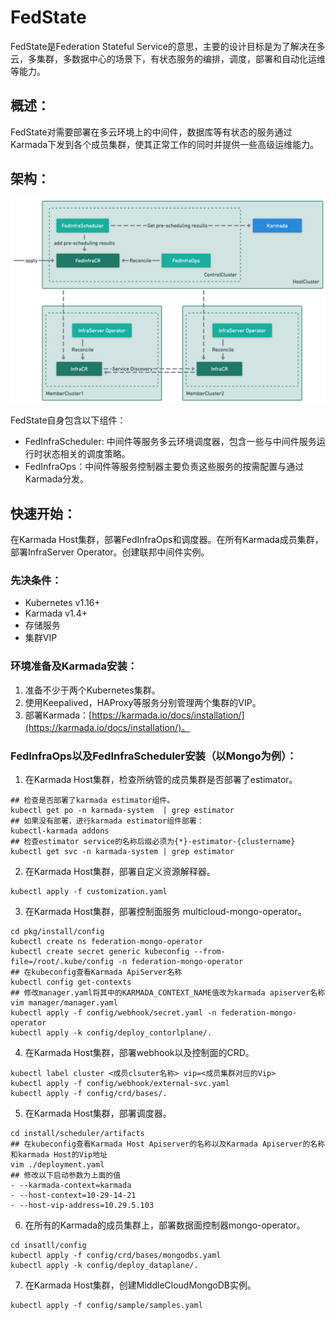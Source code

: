 # FedState

FedState是Federation Stateful Service的意思，主要的设计目标是为了解决在多云，多集群，多数据中心的场景下，有状态服务的编排，调度，部署和自动化运维等能力。

## 概述：

FedState对需要部署在多云环境上的中间件，数据库等有状态的服务通过Karmada下发到各个成员集群，使其正常工作的同时并提供一些高级运维能力。


## 架构：

![structure.png](config/structure.png)

FedState自身包含以下组件：

- FedInfraScheduler: 中间件等服务多云环境调度器，包含一些与中间件服务运行时状态相关的调度策略。
- FedInfraOps：中间件等服务控制器主要负责这些服务的按需配置与通过Karmada分发。

## 快速开始：

在Karmada Host集群，部署FedInfraOps和调度器。在所有Karmada成员集群，部署InfraServer Operator。创建联邦中间件实例。

### 先决条件：

- Kubernetes v1.16+
- Karmada v1.4+
- 存储服务
- 集群VIP

### 环境准备及Karmada安装：

1. 准备不少于两个Kubernetes集群。
2. 使用Keepalived，HAProxy等服务分别管理两个集群的VIP。
3. 部署Karmada：[https://karmada.io/docs/installation/](https://karmada.io/docs/installation/)。

### FedInfraOps以及FedInfraScheduler安装（以Mongo为例）：

1. 在Karmada Host集群，检查所纳管的成员集群是否部署了estimator。

```other
## 检查是否部署了karmada estimator组件。
kubectl get po -n karmada-system  | grep estimator
## 如果没有部署，进行karmada estimator组件部署：
kubectl-karmada addons
## 检查estimator service的名称后缀必须为{*}-estimator-{clustername}
kubectl get svc -n karmada-system | grep estimator
```

2. 在Karmada Host集群，部署自定义资源解释器。

```other
kubectl apply -f customization.yaml
```

3. 在Karmada Host集群，部署控制面服务 multicloud-mongo-operator。

```other
cd pkg/install/config
kubectl create ns federation-mongo-operator
kubectl create secret generic kubeconfig --from-file=/root/.kube/config -n federation-mongo-operator
## 在kubeconfig查看Karmada ApiServer名称
kubectl config get-contexts
## 修改manager.yaml将其中的KARMADA_CONTEXT_NAME值改为karmada apiserver名称
vim manager/manager.yaml
kubectl apply -f config/webhook/secret.yaml -n federation-mongo-operator
kubectl apply -k config/deploy_contorlplane/.
```

4. 在Karmada Host集群，部署webhook以及控制面的CRD。

```other
kubectl label cluster <成员clsuter名称> vip=<成员集群对应的Vip>
kubectl apply -f config/webhook/external-svc.yaml
kubectl apply -f config/crd/bases/.
```

5. 在Karmada Host集群，部署调度器。

```other
cd install/scheduler/artifacts
## 在kubeconfig查看Karmada Host Apiserver的名称以及Karmada Apiserver的名称和karmada Host的Vip地址
vim ./deployment.yaml
## 修改以下启动参数为上面的值           
- --karmada-context=karmada
- --host-context=10-29-14-21
- --host-vip-address=10.29.5.103
```

6. 在所有的Karmada的成员集群上，部署数据面控制器mongo-operator。

```other
cd insatll/config
kubectl apply -f config/crd/bases/mongodbs.yaml
kubectl apply -k config/deploy_dataplane/.
```

7. 在Karmada Host集群，创建MiddleCloudMongoDB实例。

```shell
kubectl apply -f config/sample/samples.yaml
```

